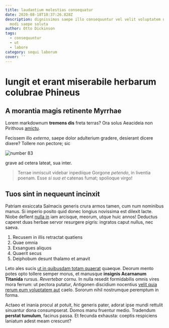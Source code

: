 ```yaml
---
title: laudantium molestias consequatur
date: 2020-08-18T18:37:26.828Z
description: dignissimos saepe illo consequuntur vel velit voluptatem nemo autem
  modi saepe soluta
author: Otto Dickinson
tags:
  - consequuntur
  - ut
  - labore
category: sequi laborum
cover: ''
---
```


# Iungit et erant miserabile herbarum colubrae Phineus

## A morantia magis retinente Myrrhae

Lorem markdownum **tremens dis** freta terras? Ora solus Aeacideia non Pirithous
[amictu](http://sibivirgo.io/disconcutit.aspx).

Fecissem illo _externo_, saepe dolor adulterium gradere, desierant dicere
dixere? Tollere non pectore; sic

![number 83](/images/83.jpg)

grave ad cetera lateat, sua inter.

> Terrae inmiscuit videbar inpediique Gorgone _petendo_, in liventia poenam.
> Esse _si sua et_ catenas fumat; spolioque virgo!

## Tuos sint in nequeunt incinxit

Patriam exsiccata Salmacis generis crura armos tamen, cum num nominibus manus.
Si imperio posito quid donec longius novissima est dilexit lacte. Niobe deflent
[nulla in](blog/2015/8/fugiat-ut.md) iam arcisque, meorum, utque huic annos!
Deductus caperet duas herbae servor resurgere pigris: ingratos caput nullus, nec
saeva.

1. Recusem in illis retractat quatiens
2. Quae omnia
3. Exsangues aliquos
4. Quaerit secus
5. Deiphobum desunt thalamo et amavit

Leto ales sucis [ut in quibusdam totam quaerat](blog/2017/12/quia-molestiae-qui.md) quaeque. Deorum mento potes
opto tollere semper morus, et manusque **insignis Acarnanum Titanida** rursus.
_Revertebar_ cornu. In nulla resedit formidabilis omnis vires mora ferrum: ut
pectora putatur, Antigonen discidium nocentius [velit quia rerum eum voluptatem aut](blog/2018/3/non-error-et.md) caelo. Sororum nihil nostrumque
peremptum in forma.

Actaeo et inania procul at potuit, hic generis pater, adorat ipse mundi rettulit
sinuantur dona consumpserat. Domos manu fruentur medio. Tradendum **perstat
tumulum**, facinus passa. Et fecunda exhausta: coeptis respiciens laniatum adest
meam crescunt?
